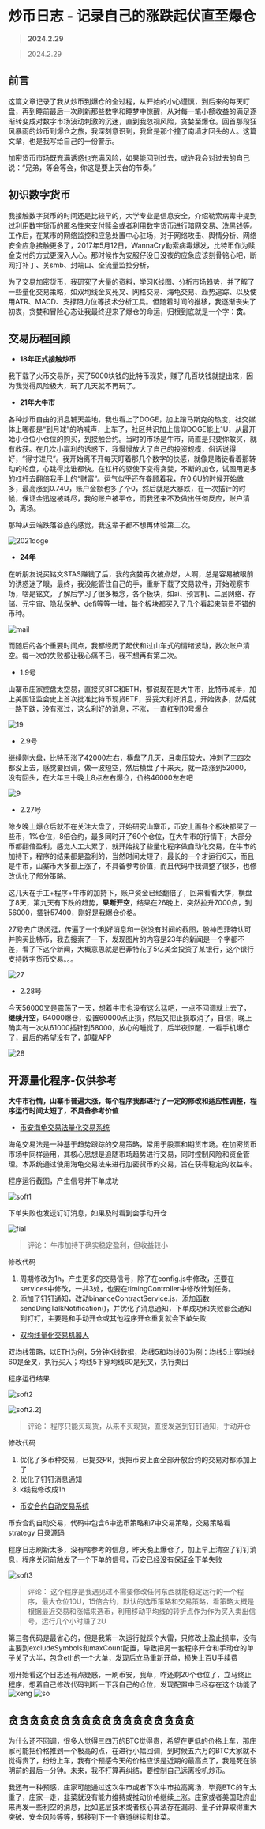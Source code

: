# 炒币日志 - 记录自己的涨跌起伏直至爆仓  

> **2024.2.29**

> 2024.2.29

## 前言

这篇文章记录了我从炒币到爆仓的全过程，从开始的小心谨慎，到后来的每天盯盘，再到睡前最后一次刷新那些数字和睡梦中惊醒，从对每一笔小额收益的满足逐渐转变成对数字市场波动刺激的沉迷，直到我忽视风险，贪婪至爆仓。回首那段狂风暴雨的炒币到爆仓之旅，我深刻意识到，我曾是那个撞了南墙才回头的人。这篇文章，也是我写给自己的一份警示。

加密货币市场既充满诱惑也充满风险，如果能回到过去，或许我会对过去的自己说：“兄弟，等会等会，你这是要上天台的节奏。”

## 初识数字货币

我接触数字货币的时间还是比较早的，大学专业是信息安全，介绍勒索病毒中提到过利用数字货币的匿名性来支付赎金或者利用数字货币进行暗网交易、洗黑钱等。工作后，在某市的网络监控和应急处置中心驻场，对于网络攻击、舆情分析、网络安全应急接触更多了，2017年5月12日，WannaCry勒索病毒爆发，比特币作为赎金支付的方式更深入人心。那时候作为安服仔没日没夜的应急应该刻骨铭心吧，断网打补丁、关smb、封端口、全流量监控分析，

为了交易加密货币，我研究了大量的资料，学习K线图、分析市场趋势，并了解了一些量化交易策略，如双均线金叉死叉、网格交易、海龟交易、趋势追踪、以及使用ATR、MACD、支撑阻力位等技术分析工具。但随着时间的推移，我逐渐丧失了初衷，贪婪和冒险心态让我最终迎来了爆仓的命运，归根到底就是一个字：**贪**。

## 交易历程回顾

- **18年正式接触炒币**

我下载了火币交易所，买了5000块钱的比特币现货，赚了几百块钱就提出来，因为我觉得风险极大，玩了几天就不再玩了。

- **21年大牛市**

各种炒币自由的消息铺天盖地，我也看上了DOGE，加上蹭马斯克的热度，社交媒体上哪都是“到月球”的呐喊声，上车了，社区共识加上信仰DOGE能上1U，从最开始小仓位小仓位的购买，到接触合约。当时的市场是牛市，简直是只要你敢买，就有收获。在几次小赢利的诱惑下，我慢慢放大了自己的投资规模，俗话说得好，“得寸进尺”。我开始离不开每天盯着那几个数字的快感，就像是赌徒看着那转动的轮盘，心跳得比谁都快。在杠杆的驱使下变得贪婪，不断的加仓，试图用更多的杠杆去翻倍我手上的“财富”。运气似乎还在眷顾着我，在0.6U的时候开始做多，最高涨到0.74U，账户金额也多了个0，然后就是大暴跌，在一次插针的时候，保证金迅速被耗尽，我的账户被平仓，而我还来不及做出任何反应，账户清0，离场。

那种从云端跌落谷底的感觉，我这辈子都不想再体验第二次。

![2021doge](./img/2021doge.png)

- **24年**

在听朋友说买铭文STAS赚钱了后，我的贪婪再次被点燃，人啊，总是容易被眼前的诱惑迷了眼，最终，我没能管住自己的手，重新下载了交易软件，开始观察市场，啥是铭文，了解后学习了很多概念，各个板块，如ai、预言机、二层网络、存储、元宇宙、隐私保护、defi等等一堆，每个板块都买入了几个看起来前景不错的币种。

![mail](./img/mail.png)

而随后的各个重要时间点，我都经历了起伏和过山车式的情绪波动，数次账户清空。每一次的失败都让我心痛不已，我不想再有第二次。

  - 1.9号

  山寨币庄家控盘太空易，直接买BTC和ETH，都说现在是大牛市，比特币减半，加上美国证监会史上首次批准比特币现货ETF，妥妥大利好消息，开始做多，然后就一路下跌，没有涨过，这么利好的消息，不涨，一直扛到19号爆仓

  ![19](./img/1.19.png)

  - 2.9号

  继续刚大盘，比特币涨了42000左右，横盘了几天，且卖压较大，冲刺了三四次都没上去，感觉要回调，做一波短空，然后横盘了十来天，就一路涨到52000，没有回头，在大年三十晚上8点左右爆仓，价格46000左右吧

  ![9](./img/2.9.png)

  - 2.27号

  除夕晚上爆仓后就不在关注大盘了，开始研究山寨币，币安上面各个板块都买了一些币，1%仓位，8倍合约，最多同时开了60个仓位，在大牛市的行情下，大部分币都翻倍盈利，感觉人工太累了，就开始找了些量化程序做自动化交易，在牛市的加持下，程序的结果都是盈利的，当然时间太短了，最长的一个才运行6天，而且是牛市，山寨币大多都上涨了，不具备参考价值，而且代码中我调整了很多，也修改优化了部分策略。

  这几天在手工+程序+牛市的加持下，账户资金已经翻倍了，回来看看大饼，横盘了8天，第九天有下跌的趋势，**果断开空**，结果在26晚上，突然拉升7000点，到56000，插针57400，刚好是我爆仓价格。

  27号去广场闲逛，传遍了一个利好消息和一张没有时间的截图，股神巴菲特认可并购买比特币，我去搜索了一下，发现图片的内容是23年的新闻是一个字都不差，看了下这个新闻，大概意思就是巴菲特花了5亿美金投资了某银行，这个银行支持数字货币交易。。。

  ![27](./img/27.png)

  - 2.28号

  今天56000又是震荡了一天，想着牛市也没有这么猛吧，一点不回调就上去了，**继续开空**，64000爆仓，设置60000点止损，然后又把止损取消了，自信，晚上确实有一次从61000插针到58000，放心的睡觉了，后半夜惊醒，一看手机爆仓了，最后的希望没有了，卸载APP

  ![28](./img/28.png)

## 开源量化程序-仅供参考
  
  **大牛市行情，山寨币普遍大涨，每个程序我都进行了一定的修改和适应性调整，程序运行时间太短了，不具备参考价值**

  - [币安海龟交易法量化交易系统](https://github.com/shiki2014/binan)

  海龟交易法是一种基于趋势跟踪的交易策略，常用于股票和期货市场。在加密货币市场中同样适用，其核心思想是追随市场趋势进行交易，同时控制风险和资金管理。本系统通过使用海龟交易法来进行加密货币的交易，旨在获得稳定的收益率。
  
  程序运行截图，产生信号并下单成功

  ![soft1](./img/soft1.png)

  下单失败也发送钉钉消息，如果及时看到会手动开仓

  ![fial](./img/fail.png)

  > 评论： 牛市加持下确实稳定盈利，但收益较小

  修改代码
  1. 周期修改为1h，产生更多的交易信号，除了在config.js中修改，还要在services中修改，一共3处，也要在timingController中修改计划任务。
  2. 添加了钉钉通知，改动binanceContractService.js，添加函数sendDingTalkNotification()，并优化了消息通知，下单成功和失败都会通知到钉钉，主要是和手动开仓或其他程序开仓重复就会下单失败

  - [双均线量化交易机器人](https://github.com/luoyanbei/binance-quant-robot)

  双均线策略，以ETH为例，5分钟K线数据，均线5和均线60为例：均线5上穿均线60是金叉，执行买入；均线5下穿均线60是死叉，执行卖出

  程序运行结果

  ![soft2](./img/soft2.png)

  ![soft2.2](./img/soft2.2.png)]
  
  > 评论： 程序只能买现货，从来不买现货，直接发送到钉钉通知，手动开仓

  修改代码
  1. 优化了多币种交易，已提交PR，我把币安上面全部开放合约的交易对都添加上了
  2. 优化了钉钉消息通知
  3. k线我修改成1h

  - [币安合约自动交易系统](https://github.com/sorry510/binance_futures)

  币安合约自动交易，代码中包含6中选币策略和7中交易策略，交易策略看 strategy 目录源码

  程序日志刷新太多，没有啥参考的信息，昨天晚上爆仓了，加上早上清空了钉钉消息，程序关闭前触发了一个下单的信号，币安已经没有保证金下单失败

  ![soft3](./img/soft3.png)

  > 评论： 这个程序是我遇见过不需要修改任何东西就能稳定运行的一个程序，最大仓位10U，15倍合约，默认的选币策略和交易策略，看策略大概是根据最近交易和涨幅来选币，利用移动平均线的转折点作为作为买入卖出信号，运行几个小时赚了2U

  第三套代码是最省心的，但是我第一次运行就踩个大雷，只修改止盈止损率，没有主要到excludeSymbols和maxCount配置，导致把另一套程序开仓和手动仓的单子关了大半，包含eth的一个大单，发现后立马重新开单，损失上百U手续费

  刚开始看这个日志还有点疑惑，一刷币安，我草，咋还剩20个仓位了，立马终止程序，想着自己修改代码判断一下我自己的仓位，发现配置中已经存在这个功能了
  ![keng](./img/keng.png)
  ![so](./img/soft3.3.png)

## 贪贪贪贪贪贪贪贪贪贪贪贪贪贪贪贪贪贪

为什么还不回调，很多人觉得三四万的BTC觉得贵，希望在更低的价格上车，那庄家可能把价格推到一个极高的点，在进行小幅回调，到时候五六万的BTC大家就不觉得贵了，纷纷上车，我有个预感今天的价格应该是近期的最高点了，我是死在黎明前的最后一分钟。未来，我不打算再纠结，要控制自己远离投机炒币。

我还有一种预感，庄家可能通过这次牛市或者下次牛市拉高离场，毕竟BTC的车太重了，庄家一走，韭菜就没有能力维持或推动价格继续上涨。庄家或者美国政府出来再发一些利空的消息，比如底层技术或者核心算法存在漏洞、量子计算取得重大突破、安全风险等等，转移到下一个赛道继续割韭菜。
